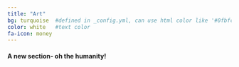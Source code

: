 ```yaml
---
title: "Art"
bg: turquoise  #defined in _config.yml, can use html color like '#0fbfcf'
color: white   #text color
fa-icon: money
---
```


#### A new section- oh the humanity!